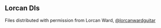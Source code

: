 ## Lorcan DIs

Files distributed with permission from Lorcan Ward, [@lorcanwardguitar](https://www.instagram.com/lorcanwardguitar/)
